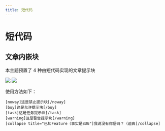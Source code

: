 ```yaml
---
title: 短代码
---
```

# 短代码

## 文章内嵌块

本主题预置了 4 种由短代码实现的文章提示块

![](https://s.nmxc.ltd/sakurairo_wiki/help/sz70.png)
![](https://s.nmxc.ltd/sakurairo_wiki/help/sz71.png)

使用方法如下：

```
[noway]这是禁止提示块[/noway]
[buy]这是允许提示块[/buy]
[task]这是任务提示块[/task]
[warning]这是警告提示块[/warning]
[collapse title="已知Feature（事实是BUG"]我说没有你信码？（迫真[/collapse]
```
